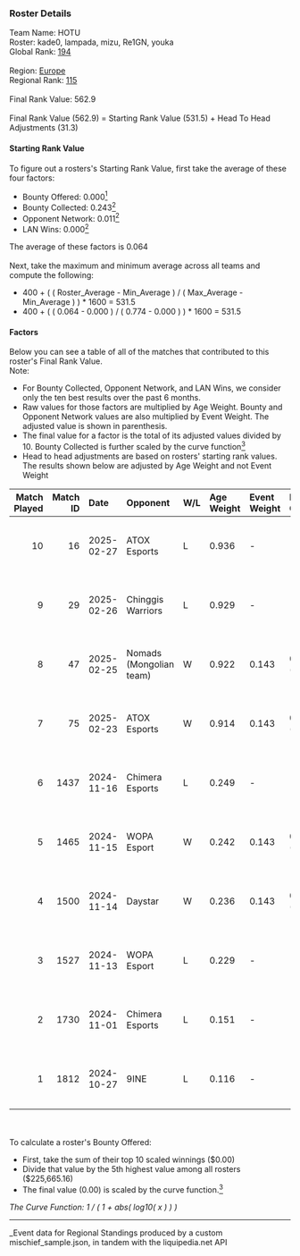 ### Roster Details<br />
Team Name: HOTU<br />
Roster: kade0, lampada, mizu, Re1GN, youka<br />
Global Rank: [194](../../standings_global_2025_04_07.md)<br />
<br />
Region: [Europe]( ../../standings_europe_2025_04_07.md)<br />
Regional Rank: [115]( ../../standings_europe_2025_04_07.md)<br />
<br />
Final Rank Value:  562.9<br />
<br />
Final Rank Value (562.9) = Starting Rank Value (531.5) + Head To Head Adjustments (31.3)<br />

#### Starting Rank Value<br />
To figure out a rosters's Starting Rank Value, first take the average of these four factors:<br />
- Bounty Offered: 0.000[<sup>1</sup>](#table2)
- Bounty Collected: 0.243[<sup>2</sup>](#table1)
- Opponent Network: 0.011[<sup>2</sup>](#table1)
- LAN Wins: 0.000[<sup>2</sup>](#table1)

The average of these factors is 0.064<br />
<br />
Next, take the maximum and minimum average across all teams and compute the following:<br />
- 400 + ( ( Roster_Average - Min_Average ) / ( Max_Average - Min_Average ) ) * 1600 = 531.5
- 400 + ( ( 0.064 - 0.000 ) / ( 0.774 - 0.000 ) ) * 1600 = 531.5


#### Factors<br />
Below you can see a table of all of the matches that contributed to this roster's Final Rank Value.<br />
Note:<br />

- For Bounty Collected, Opponent Network, and LAN Wins, we consider only the ten best results over the past 6 months.
- Raw values for those factors are multiplied by Age Weight. Bounty and Opponent Network values are also multiplied by Event Weight. The adjusted value is shown in parenthesis.
- The final value for a factor is the total of its adjusted values divided by 10. Bounty Collected is further scaled by the curve function[<sup>3</sup>](#curveFunction)
- Head to head adjustments are based on rosters' starting rank values. The results shown below are adjusted by Age Weight and not Event Weight
<span id="table1"></span><br />


| Match Played | Match ID | Date       | Opponent                | W/L | Age Weight | Event Weight | Bounty Collected | Opponent Network | LAN Wins  | H2H Adj. | Roster                                  |
| -: | -: | :- | :- | :- | :- | :- | :- | :- | :- | -: | :- |
|           10 |       16 | 2025-02-27 | ATOX Esports            | L   | 0.936      | -            | -                | -                | -         |    -2.34 | kade0, lampada, mizu, Re1GN, youka      |
|            9 |       29 | 2025-02-26 | Chinggis Warriors       | L   | 0.929      | -            | -                | -                | -         |    -8.14 | kade0, lampada, mizu, Re1GN, youka      |
|            8 |       47 | 2025-02-25 | Nomads (Mongolian team) | W   | 0.922      | 0.143        | 0.000 (0.000)    | 0.074 (0.010)    | 0 (0.000) |    12.70 | kade0, lampada, mizu, Re1GN, youka      |
|            7 |       75 | 2025-02-23 | ATOX Esports            | W   | 0.914      | 0.143        | 0.052 (0.007)    | 0.683 (0.089)    | 0 (0.000) |    26.55 | kade0, lampada, mizu, Re1GN, youka      |
|            6 |     1437 | 2024-11-16 | Chimera Esports         | L   | 0.249      | -            | -                | -                | -         |    -1.54 | fineshine, kade0, lampada, mizu, Re1GN  |
|            5 |     1465 | 2024-11-15 | WOPA Esport             | W   | 0.242      | 0.143        | 0.025 (0.001)    | 0.434 (0.015)    | 0 (0.000) |     6.06 | fineshine, kade0, lampada, mizu, Re1GN  |
|            4 |     1500 | 2024-11-14 | Daystar                 | W   | 0.236      | 0.143        | 0.000 (0.000)    | 0.000 (0.000)    | 0 (0.000) |     2.41 | fineshine, kade0, lampada, mizu, Re1GN  |
|            3 |     1527 | 2024-11-13 | WOPA Esport             | L   | 0.229      | -            | -                | -                | -         |    -1.49 | fineshine, kade0, lampada, mizu, Re1GN  |
|            2 |     1730 | 2024-11-01 | Chimera Esports         | L   | 0.151      | -            | -                | -                | -         |    -0.92 | anttzz, fineshine, lampada, mizu, Re1GN |
|            1 |     1812 | 2024-10-27 | 9INE                    | L   | 0.116      | -            | -                | -                | -         |    -1.96 | anttzz, fineshine, lampada, mizu, Re1GN |

<br />
<span id="table2"></span><br />
To calculate a roster's Bounty Offered:<br />

- First, take the sum of their top 10 scaled winnings ($0.00)
- Divide that value by the 5th highest value among all rosters ($225,665.16)
- The final value (0.00) is scaled by the curve function.[<sup>3</sup>](#curveFunction)

<span id="curveFunction"></span>_The Curve Function: 1 / ( 1 + abs( log10( x ) ) )_<br />

---
_Event data for Regional Standings produced by a custom mischief_sample.json, in tandem with the liquipedia.net API<br />
